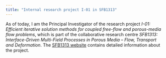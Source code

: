 ```yaml
---
title: "Internal research project I-01 in SFB1313"
---
```


As of today, I am the Principal Investigator of the research project *I-01: Efficient iterative solution methods for coupled free-flow and porous-media flow problems*, which is part of the collaborative research centre *SFB1313: Interface-Driven Multi-Field Processes in Porous Media – Flow, Transport and Deformation*. The [SFB1313 website](https://www.sfb1313.uni-stuttgart.de/project-structure/internal-projects/i-01/) contains detailed information about the project.